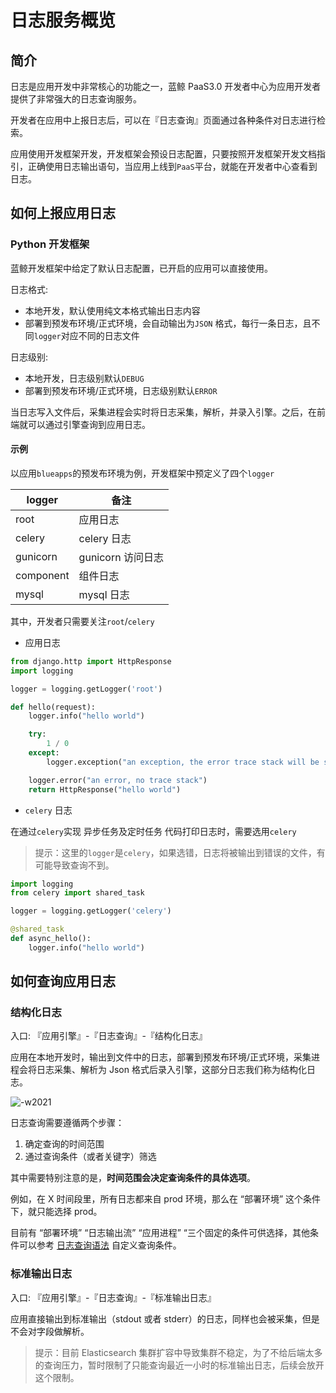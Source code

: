 # 日志服务概览

## 简介

日志是应用开发中非常核心的功能之一，蓝鲸 PaaS3.0 开发者中心为应用开发者提供了非常强大的日志查询服务。

开发者在应用中上报日志后，可以在『日志查询』页面通过各种条件对日志进行检索。

应用使用开发框架开发，开发框架会预设日志配置，只要按照开发框架开发文档指引，正确使用日志输出语句，当应用上线到`PaaS`平台，就能在开发者中心查看到日志。

## 如何上报应用日志

### Python 开发框架

蓝鲸开发框架中给定了默认日志配置，已开启的应用可以直接使用。

日志格式:

- 本地开发，默认使用纯文本格式输出日志内容
- 部署到预发布环境/正式环境，会自动输出为`JSON` 格式，每行一条日志，且不同`logger`对应不同的日志文件

日志级别:

- 本地开发，日志级别默认`DEBUG`
- 部署到预发布环境/正式环境，日志级别默认`ERROR`

当日志写入文件后，采集进程会实时将日志采集，解析，并录入引擎。之后，在前端就可以通过引擎查询到应用日志。

#### 示例

以应用`blueapps`的预发布环境为例，开发框架中预定义了四个`logger`

|  logger | 备注 |
| --- | --- |
|  root | 应用日志 |
|  celery | celery 日志 |
|  gunicorn | gunicorn 访问日志 |
|  component | 组件日志 |
|  mysql | mysql 日志 |

其中，开发者只需要关注`root`/`celery`


- 应用日志

```python
from django.http import HttpResponse
import logging

logger = logging.getLogger('root')

def hello(request):
    logger.info("hello world")

    try:
        1 / 0
    except:
        logger.exception("an exception, the error trace stack will be sended too")

    logger.error("an error, no trace stack")
    return HttpResponse("hello world")

```

- `celery` 日志

在通过`celery`实现 异步任务及定时任务 代码打印日志时，需要选用`celery`

> 提示：这里的`logger`是`celery`，如果选错，日志将被输出到错误的文件，有可能导致查询不到。

```python
import logging
from celery import shared_task

logger = logging.getLogger('celery')

@shared_task
def async_hello():
    logger.info("hello world")
```

## 如何查询应用日志

### 结构化日志

入口: 『应用引擎』-『日志查询』-『结构化日志』

应用在本地开发时，输出到文件中的日志，部署到预发布环境/正式环境，采集进程会将日志采集、解析为 Json 格式后录入引擎，这部分日志我们称为结构化日志。


![-w2021](../../images/docs/paas/log_search_intro.png)

日志查询需要遵循两个步骤：
1. 确定查询的时间范围
2. 通过查询条件（或者关键字）筛选

其中需要特别注意的是，**时间范围会决定查询条件的具体选项**。

例如，在 X 时间段里，所有日志都来自 prod 环境，那么在 “部署环境” 这个条件下，就只能选择 prod。

目前有 “部署环境” “日志输出流” “应用进程” “三个固定的条件可供选择，其他条件可以参考 [日志查询语法](./log_query_syntax.md) 自定义查询条件。

### 标准输出日志

入口: 『应用引擎』-『日志查询』-『标准输出日志』

应用直接输出到标准输出（stdout 或者 stderr）的日志，同样也会被采集，但是不会对字段做解析。

> 提示：目前 Elasticsearch 集群扩容中导致集群不稳定，为了不给后端太多的查询压力，暂时限制了只能查询最近一小时的标准输出日志，后续会放开这个限制。

